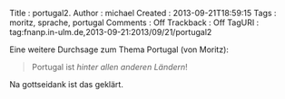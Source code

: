 Title     : portugal2.
Author    : michael
Created   : 2013-09-21T18:59:15
Tags      : moritz, sprache, portugal
Comments  : Off
Trackback : Off
TagURI    : tag:fnanp.in-ulm.de,2013-09-21:2013/09/21/portugal2

Eine weitere Durchsage zum Thema Portugal (von Moritz):

> Portugal ist *hinter allen anderen Ländern*!

Na gottseidank ist das geklärt.
